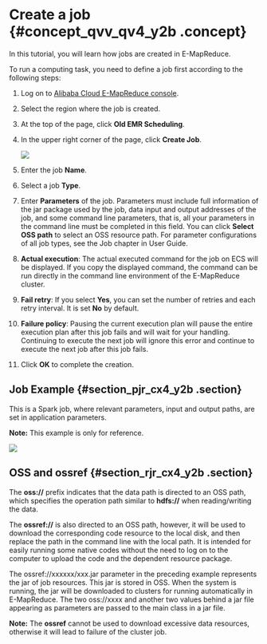 # Create a job {#concept_qvv_qv4_y2b .concept}

In this tutorial, you will learn how jobs are created in E-MapReduce.

To run a computing task, you need to define a job first according to the following steps:

1.  Log on to [Alibaba Cloud E-MapReduce console](https://emr.console.aliyun.com/console/#/job/region/ap-southeast-1).
2.  Select the region where the job is created.
3.  At the top of the page, click **Old EMR Scheduling**.
4.  In the upper right corner of the page, click **Create Job**.

    ![](http://static-aliyun-doc.oss-cn-hangzhou.aliyuncs.com/assets/img/17841/154218774110493_en-US.png)

5.  Enter the job **Name**.
6.  Select a job **Type**.
7.  Enter **Parameters** of the job. Parameters must include full information of the jar package used by the job, data input and output addresses of the job, and some command line parameters, that is, all your parameters in the command line must be completed in this field. You can click **Select OSS path** to select an OSS resource path. For parameter configurations of all job types, see the Job chapter in User Guide.
8.  **Actual execution**: The actual executed command for the job on ECS will be displayed. If you copy the displayed command, the command can be run directly in the command line environment of the E-MapReduce cluster.
9.  **Fail retry**: If you select **Yes**, you can set the number of retries and each retry interval. It is set **No** by default.
10. **Failure policy**: Pausing the current execution plan will pause the entire execution plan after this job fails and will wait for your handling. Continuing to execute the next job will ignore this error and continue to execute the next job after this job fails.
11. Click **OK** to complete the creation.

## Job Example {#section_pjr_cx4_y2b .section}

This is a Spark job, where relevant parameters, input and output paths, are set in application parameters.

**Note:** This example is only for reference.

![](http://static-aliyun-doc.oss-cn-hangzhou.aliyuncs.com/assets/img/17841/154218774110494_en-US.jpg)

## OSS and ossref {#section_rjr_cx4_y2b .section}

The **oss://** prefix indicates that the data path is directed to an OSS path, which specifies the operation path similar to **hdfs://** when reading/writing the data.

The **ossref://** is also directed to an OSS path, however, it will be used to download the corresponding code resource to the local disk, and then replace the path in the command line with the local path. It is intended for easily running some native codes without the need to log on to the computer to upload the code and the dependent resource package.

The ossref://xxxxxx/xxx.jar parameter in the preceding example represents the jar of job resources. This jar is stored in OSS. When the system is running, the jar will be downloaded to clusters for running automatically in E-MapReduce. The two oss://xxxx and another two values behind a jar file appearing as parameters are passed to the main class in a jar file.

**Note:** The **ossref** cannot be used to download excessive data resources, otherwise it will lead to failure of the cluster job.

